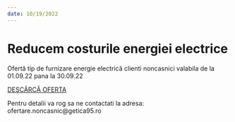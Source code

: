 ```yaml
---
date: 10/19/2022
---
```


# Reducem costurile energiei electrice

Ofertă tip de furnizare energie electrică clienti noncasnici valabila de la 01.09.22 pana la 30.09.22

[DESCĂRCĂ OFERTA](./homepage/notificari/oferta_noncasnic0922.pdf)

<p class="email">
Pentru detalii va rog sa ne contactati la adresa: ofertare.noncasnic@getica95.ro
</p>
